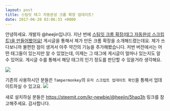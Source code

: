 ```yaml
---
layout: post
title: 스팀잇 태그 자동완성 크롬 확장 업데이트!
date: 2017-06-20 03:06:33 +0000
---
```


안녕하세요. 개발자 @heejin입니다.
지난 번에 [스팀잇 크롬 확장(태그 자동완성 스크립트)을 만들어봤어요!](https://steemit.com/kr-newbie/@heejin/5haq3h) 게시글을 통해서 제가 만든 크롬 확장을 소개해드렸는데요.
제가 쓰다보니까 불편한 점이 생겨서 아주 약간의 기능을 추가해봤습니다.
저번 버전에서는 어떤 태그들이 있는지만 알 수 있었는데, 이제는 그 태그에 게시글이 얼마나 있는지도 알 수 있어요.
게시글 수를 통해서 해당 태그의 인기 정도를 판단할 수 있을거라 생각해요.

<img src="https://steemitimages.com/DQmWPMPdPzJjBh66STGTA4kAfv6LQcvkg8uaUmkGRbCPXTS/%E1%84%89%E1%85%B3%E1%84%8F%E1%85%B3%E1%84%85%E1%85%B5%E1%86%AB%E1%84%89%E1%85%A3%E1%86%BA%202017-06-20%20%E1%84%8B%E1%85%A9%E1%84%92%E1%85%AE%2011.54.03.png" style="max-width:100%;">


기존의 사용하시던 분들은 `Tampermonkey`의 `유저 스크립트 업데이트 확인`을 통해서 업데이트하실 수 있고요.
<img src="https://steemitimages.com/DQmcbjEHojSU9R9DAjuuNGMGT1NpiUZfeJ312S4HTEWPkUr/%E1%84%89%E1%85%B3%E1%84%8F%E1%85%B3%E1%84%85%E1%85%B5%E1%86%AB%E1%84%89%E1%85%A3%E1%86%BA%202017-06-21%20%E1%84%8B%E1%85%A9%E1%84%8C%E1%85%A5%E1%86%AB%2012.03.54.png" style="max-width:100%;">

새로 설치하실 분들은 https://steemit.com/kr-newbie/@heejin/5haq3h 링크를 참고해주세요.
감사합니다.